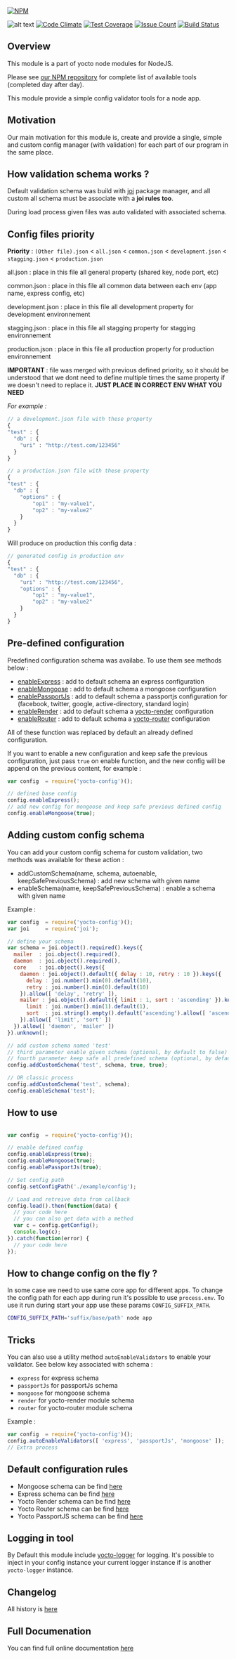 [![NPM](https://nodei.co/npm/yocto-config.png?downloads=true&downloadRank=true&stars=true)](https://nodei.co/npm/yocto-config/)

![alt text](https://david-dm.org/yoctore/yocto-config.svg "Dependencies Status")
[![Code Climate](https://codeclimate.com/github/yoctore/yocto-config/badges/gpa.svg)](https://codeclimate.com/github/yoctore/yocto-config)
[![Test Coverage](https://codeclimate.com/github/yoctore/yocto-config/badges/coverage.svg)](https://codeclimate.com/github/yoctore/yocto-config/coverage)
[![Issue Count](https://codeclimate.com/github/yoctore/yocto-config/badges/issue_count.svg)](https://codeclimate.com/github/yoctore/yocto-config)
[![Build Status](https://travis-ci.org/yoctore/yocto-config.svg?branch=master)](https://travis-ci.org/yoctore/yocto-config)

## Overview

This module is a part of yocto node modules for NodeJS.

Please see [our NPM repository](https://www.npmjs.com/~yocto) for complete list of available tools (completed day after day).

This module provide a simple config validator tools for a node app.

## Motivation

Our main motivation for this module is, create and provide a single, simple and custom config manager (with validation) for each part of our program in the same place.

## How validation schema works ?

Default validation schema was build with [joi](https://www.npmjs.com/package/joi) package manager, and all custom all schema must be associate with a **joi rules too**.

During load process given files was auto validated with associated schema.

## Config files priority

**Priority** : `(Other file).json` < `all.json` < `common.json` < `development.json` < `stagging.json` < `production.json`

all.json : place in this file all general property (shared key, node port, etc) 

common.json : place in this file all common data between each env (app name, express config, etc) 

development.json : place in this file all development property for development environnement

stagging.json : place in this file all stagging property for stagging environnement

production.json : place in this file all production property for production environnement

**IMPORTANT** : file was merged with previous defined priority, so it should be understood that we dont need to define multiple times the same property if we doesn't need to replace it. **JUST PLACE IN CORRECT ENV WHAT YOU NEED**

*For example :* 

```javascript
// a development.json file with these property
{
"test" : {
  "db" : {
    "uri" : "http://test.com/123456"
  }
}
```

```javascript
// a production.json file with these property
{
"test" : {
  "db" : {
    "options" : {
        "op1" : "my-value1",
        "op2" : "my-value2"
    }
  }
}
```

Will produce on production this config data :
```javascript
// generated config in production env
{
"test" : {
  "db" : {
    "uri" : "http://test.com/123456",
    "options" : {
        "op1" : "my-value1",
        "op2" : "my-value2"
    }
  }
}
```

## Pre-defined configuration

Predefined configuration schema was availabe. To use them see methods below : 

- [enableExpress]() : add to default schema an express configuration
- [enableMongoose]() : add to default schema a mongoose configuration
- [enablePassportJs]() : add to default schema a passportjs configuration for (facebook, twitter, google, active-directory, standard login)
- [enableRender]() : add to default schema a [yocto-render](https://www.npmjs.com/package/yocto-render) configuration
- [enableRouter]() : add to default schema a [yocto-router](https://www.npmjs.com/package/yocto-router) configuration

All of these function was replaced by default an already defined configuration.

If you want to enable a new configuration and keep safe the previous configuration, just pass `true` on enable function, and the new config will be append on the previous content, for example :

```javascript
var config  = require('yocto-config')();

// defined base config
config.enableExpress();
// add new config for mongoose and keep safe previous defined config
config.enableMongoose(true); 
```

## Adding custom config schema

You can add your custom config schema for custom validation, two methods was available for these action : 

- addCustomSchema(name, schema, autoenable, keepSafePreviousSchema) : add new schema with given name
- enableSchema(name, keepSafePreviousSchema) : enable a schema with given name

Example :

```javascript
var config  = require('yocto-config')();
var joi     = require('joi');

// define your schema
var schema = joi.object().required().keys({
  mailer  : joi.object().required(),
  daemon  : joi.object().required(),
  core    : joi.object().keys({
    daemon : joi.object().default({ delay : 10, retry : 10 }).keys({
      delay : joi.number().min(0).default(10),
      retry : joi.number().min(0).default(10)
    }).allow([ 'delay', 'retry' ]),
    mailer : joi.object().default({ limit : 1, sort : 'ascending' }).keys({
      limit : joi.number().min(1).default(1),
      sort  : joi.string().empty().default('ascending').allow([ 'ascending', 'descending' ]),
    }).allow([ 'limit', 'sort' ])
  }).allow([ 'daemon', 'mailer' ])
}).unknown();

// add custom schema named 'test'
// third parameter enable given schema (optional, by default to false)
// fourth parameter keep safe all predefined schema (optional, by default to false)
config.addCustomSchema('test', schema, true, true);

// OR classic process
config.addCustomSchema('test', schema);
config.enableSchema('test');
```

## How to use

```javascript

var config  = require('yocto-config')();

// enable defined config
config.enableExpress(true);
config.enableMongoose(true);
config.enablePassportJs(true);

// Set config path
config.setConfigPath('./example/config');

// Load and retreive data from callback
config.load().then(function(data) {
  // your code here
  // you can also get data with a method
  var c = config.getConfig();
  console.log(c);
}).catch(function(error) {
  // your code here
});

```

## How to change config on the fly ?

In some case we need to use same core app for different apps. 
To change the config path for each app during run it's possible to use `process.env`.
To use it run during start your app use these params `CONFIG_SUFFIX_PATH`.

```bash
CONFIG_SUFFIX_PATH='suffix/base/path' node app
```

## Tricks

You can also use a utility method `autoEnableValidators` to enable your validator. See below key associated with schema : 

- `express` for express schema
- `passportJs` for passportJs schema
- `mongoose` for mongoose schema
- `render` for yocto-render module schema
- `router` for yocto-router module schema

Example : 

```javascript
var config  = require('yocto-config')();
config.autoEnableValidators([ 'express', 'passportJs', 'mongoose' ]);
// Extra process
```

## Default configuration rules

- Mongoose schema can be find [here](https://yoctore.github.re/yocto-config/schema.js.html#line741)
- Express schema can be find [here](https://yoctore.github.re/yocto-config/schema.js.html#line383)
- Yocto Render schema can be find [here](https://yoctore.github.re/yocto-config/schema.js.html#line869)
- Yocto Router schema can be find [here](https://yoctore.github.re/yocto-config/schema.js.html#line966)
- Yocto PassportJS schema can be find [here](https://yoctore.github.re/yocto-config/schema.js.html#line805)

## Logging in tool

By Default this module include [yocto-logger](https://www.npmjs.com/package/yocto-logger) for logging.
It's possible to inject in your config instance your current logger instance if is another `yocto-logger` instance.

## Changelog

All history is [here](https://github.com/yoctore/yocto-config/blob/master/CHANGELOG.md)

## Full Documenation

You can find full online documentation [here](https://yoctore.github.io/yocto-config)